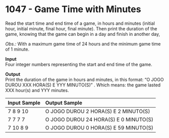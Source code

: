 # 1047 - Game Time with Minutes

Read the start time and end time of a game, in hours and minutes (initial hour, initial minute, final hour, final minute). Then print the duration of the game, knowing that the game can begin in a day and finish in another day,

*Obs.:* With a maximum game time of 24 hours and the minimum game time of 1 minute.

**Input**<br>
Four integer numbers representing the start and end time of the game.

**Output**<br>
Print the duration of the game in hours and minutes, in this format: “O JOGO DUROU XXX HORA(S) E YYY MINUTO(S)” . Which means: the game lasted XXX hour(s) and YYY minutes.

| Input Sample  | Output Sample                         |
|:--------------|:--------------------------------------|
| 7 8 9 10      | O JOGO DUROU 2 HORA(S) E 2 MINUTO(S)  |
| 7 7 7 7       | O JOGO DUROU 24 HORA(S) E 0 MINUTO(S) |
| 7 10 8 9      | O JOGO DUROU 0 HORA(S) E 59 MINUTO(S) |
